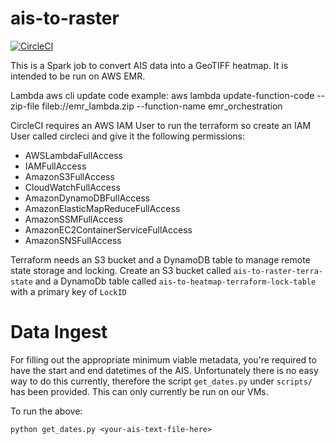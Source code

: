 # ais-to-raster

[![CircleCI](https://circleci.com/gh/UKHO/spark-ais-to-raster.svg?style=svg)](https://circleci.com/gh/UKHO/spark-ais-to-raster)

This is a Spark job to convert AIS data into a GeoTIFF heatmap. It is intended to be run on AWS EMR.

Lambda aws cli update code example:
aws lambda update-function-code --zip-file fileb://emr_lambda.zip --function-name emr_orchestration


CircleCI requires an AWS IAM User to run the terraform so create an IAM User called circleci and give it the following permissions:
* AWSLambdaFullAccess
* IAMFullAccess
* AmazonS3FullAccess
* CloudWatchFullAccess
* AmazonDynamoDBFullAccess
* AmazonElasticMapReduceFullAccess
* AmazonSSMFullAccess
* AmazonEC2ContainerServiceFullAccess
* AmazonSNSFullAccess

Terraform needs an S3 bucket and a DynamoDB table to manage remote state storage and locking.
Create an S3 bucket called `ais-to-raster-terra-state` and a DynamoDb table called `ais-to-heatmap-terraform-lock-table` with a primary key of `LockID`


# Data Ingest

For filling out the appropriate minimum viable metadata, you're required to have the start and end datetimes of the AIS. Unfortunately there is no easy way to do this currently, therefore the script `get_dates.py` under `scripts/` has been provided. This can only currently be run on our VMs.

To run the above:

```
python get_dates.py <your-ais-text-file-here>
```
